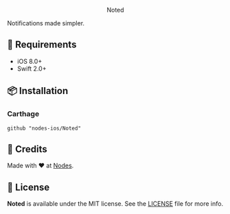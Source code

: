 <p align="center">
Noted
</p>

Notifications made simpler.

## 📝 Requirements

* iOS 8.0+
* Swift 2.0+

## 📦 Installation

### Carthage
~~~
github "nodes-ios/Noted" 
~~~


## 👥 Credits
Made with ❤️ at [Nodes](http://nodesagency.com).

## 📄 License
**Noted** is available under the MIT license. See the [LICENSE](https://github.com/nodes-ios/Noted/blob/master/LICENSE) file for more info.
